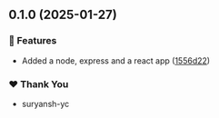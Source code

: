 ## 0.1.0 (2025-01-27)

### 🚀 Features

- Added a node, express and a react app ([1556d22](https://github.com/suryansh9315/nxdemo2/commit/1556d22))

### ❤️ Thank You

- suryansh-yc